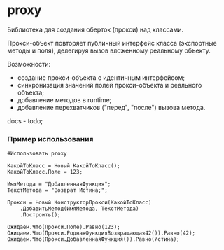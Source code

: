 # proxy

Библиотека для создания оберток (прокси) над классами.

Прокси-объект повторяет публичный интерфейс класса (экспортные методы и поля),
делегируя вызов вложенному реальному объекту.

Возможности:

* создание прокси-объекта с идентичным интерфейсом;
* синхронизация значений полей прокси-объекта и реального объекта;
* добавление методов в runtime;
* добавление перехватчиков ("перед", "после") вызова метода.

docs - todo;

### Пример использования

```bsl
#Использовать proxy

КакойТоКласс = Новый КакойТоКласс();
КакойТоКласс.Поле = 123;

ИмяМетода = "ДобавленнаяФункция";
ТекстМетода = "Возврат Истина;";

Прокси = Новый КонструкторПрокси(КакойТоКласс)
    .ДобавитьМетод(ИмяМетода, ТекстМетода)
    .Построить();

Ожидаем.Что(Прокси.Поле).Равно(123);
Ожидаем.Что(Прокси.РоднаяФункцияВозвращающая42()).Равно(42);
Ожидаем.Что(Прокси.ДобавленнаяФункция()).Равно(Истина);
```
